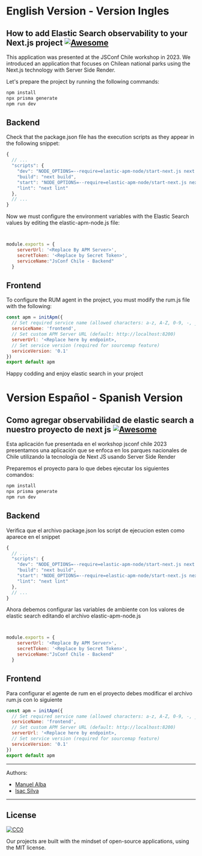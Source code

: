 # English Version - Version Ingles
## How to add Elastic Search observability to your Next.js project [![Awesome](https://cdn.rawgit.com/sindresorhus/awesome/d7305f38d29fed78fa85652e3a63e154dd8e8829/media/badge.svg)](https://github.com/sindresorhus/awesome)

This application was presented at the JSConf Chile workshop in 2023. We introduced an application that focuses on Chilean national parks using the Next.js technology with Server Side Render.

Let's prepare the project by running the following commands:

```sh
npm install
npx prisma generate
npm run dev
```


## Backend

Check that the package.json file has the execution scripts as they appear in the following snippet:
```js
{
  // ...
  "scripts": {
    "dev": "NODE_OPTIONS=--require=elastic-apm-node/start-next.js next dev",
    "build": "next build",
    "start": "NODE_OPTIONS=--require=elastic-apm-node/start-next.js next start",
    "lint": "next lint"
  },
  // ...
}
```

Now we must configure the environment variables with the Elastic Search values by editing the elastic-apm-node.js file:


```js


module.exports = {
    serverUrl: '<Replace By APM Server>',
    secretToken: '<Replace by Secret Token>',
    serviceName:"JsConf Chile - Backend"
  }
```
## Frontend

To configure the RUM agent in the project, you must modify the rum.js file with the following:
```js
const apm = initApm({
  // Set required service name (allowed characters: a-z, A-Z, 0-9, -, _, and space)
  serviceName: 'frontend',
  // Set custom APM Server URL (default: http://localhost:8200)
  serverUrl: '<Replace here by endpoint>,
  // Set service version (required for sourcemap feature)
  serviceVersion: '0.1'
})
export default apm
```



Happy codding and enjoy elastic search in your project

# Version Español - Spanish Version
## Como agregar observabilidad de elastic search a nuestro proyecto de next js [![Awesome](https://cdn.rawgit.com/sindresorhus/awesome/d7305f38d29fed78fa85652e3a63e154dd8e8829/media/badge.svg)](https://github.com/sindresorhus/awesome)

Esta aplicación fue presentada en el workshop jsconf chile 2023 presentamos una aplicación que se enfoca en los parques nacionales de Chile utilizando la tecnología de Next JS usando Server Side Render

Preparemos el proyecto para lo que debes ejecutar los siguientes comandos:

```sh
npm install
npx prisma generate
npm run dev
```


## Backend

Verifica que el archivo package.json los script de ejecucion esten como aparece en el snippet

```js
{
  // ...
  "scripts": {
    "dev": "NODE_OPTIONS=--require=elastic-apm-node/start-next.js next dev",
    "build": "next build",
    "start": "NODE_OPTIONS=--require=elastic-apm-node/start-next.js next start",
    "lint": "next lint"
  },
  // ...
}
```

Ahora debemos configurar las variables de ambiente con los valores de elastic search editando el archivo 
elastic-apm-node.js

```js


module.exports = {
    serverUrl: '<Replace By APM Server>',
    secretToken: '<Replace by Secret Token>',
    serviceName:"JsConf Chile - Backend"
  }
```
## Frontend

Para configurar el agente de rum en el proyecto debes modificar el archivo rum.js con lo siguiente

```js
const apm = initApm({
  // Set required service name (allowed characters: a-z, A-Z, 0-9, -, _, and space)
  serviceName: 'frontend',
  // Set custom APM Server URL (default: http://localhost:8200)
  serverUrl: '<Replace here by endpoint>,
  // Set service version (required for sourcemap feature)
  serviceVersion: '0.1'
})
export default apm
```
---
Authors:
  - [Manuel Alba](https://github.com/elmalba)
  - [Isac Silva](https://github.com/isilva)
---

## License

[![CC0](http://mirrors.creativecommons.org/presskit/buttons/88x31/svg/cc-zero.svg)](https://creativecommons.org/publicdomain/zero/1.0/)

Our projects are built with the mindset of open-source applications, using the MIT license.
